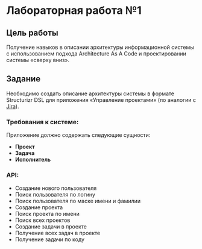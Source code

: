 # Лабораторная работа №1

## Цель работы

Получение навыков в описании архитектуры информационной системы с использованием подхода Architecture As A Code и проектировании системы «сверху вниз».

## Задание

Необходимо создать описание архитектуры системы в формате Structurizr DSL для приложения «Управление проектами» (по аналогии с [Jira](https://www.atlassian.com/ru/software/jira)).

### Требования к системе:
Приложение должно содержать следующие сущности:
- **Проект**
- **Задача**
- **Исполнитель**

### API:
- Создание нового пользователя
- Поиск пользователя по логину
- Поиск пользователя по маске имени и фамилии
- Создание проекта
- Поиск проекта по имени
- Поиск всех проектов
- Создание задачи в проекте
- Получение всех задач в проекте
- Получение задачи по коду
